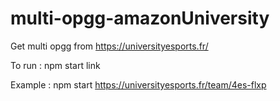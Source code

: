 # multi-opgg-amazonUniversity


Get multi opgg from https://universityesports.fr/


To run : npm start link

Example : npm start https://universityesports.fr/team/4es-flxp
 
